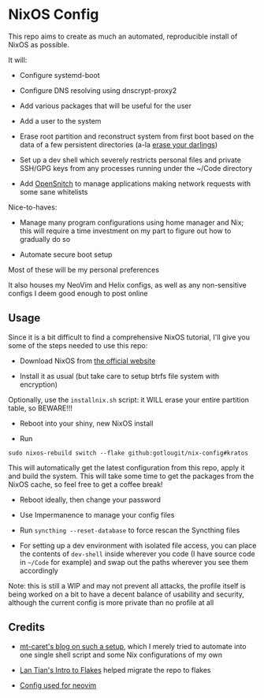 # NixOS Config

This repo aims to create as much an automated, reproducible install of NixOS as possible.

It will:

- Configure systemd-boot

- Configure DNS resolving using dnscrypt-proxy2

- Add various packages that will be useful for the user

- Add a user to the system

- Erase root partition and reconstruct system from first boot based on the data of a few persistent directories (a-la [erase your darlings](https://grahamc.com/blog/erase-your-darlings))

- Set up a dev shell which severely restricts personal files and private SSH/GPG keys from any processes running under the ~/Code directory

- Add [OpenSnitch](https://github.com/evilsocket/opensnitch) to manage applications making network requests with some sane whitelists

Nice-to-haves:

- Manage many program configurations using home manager and Nix; this will require a time investment on my part to figure out how to gradually do so

- Automate secure boot setup

Most of these will be my personal preferences

It also houses my NeoVim and Helix configs, as well as any non-sensitive configs I deem good enough to post online

## Usage

Since it is a bit difficult to find a comprehensive NixOS tutorial, I'll give you some of the steps needed to use this repo:

- Download NixOS from [the official website](https://nixos.org)

- Install it as usual (but take care to setup btrfs file system with encryption)

Optionally, use the `installnix.sh` script: it WILL erase your entire partition table, so BEWARE!!!

- Reboot into your shiny, new NixOS install

- Run

`sudo nixos-rebuild switch --flake github:gotlougit/nix-config#kratos`

This will automatically get the latest configuration from this repo, apply it and build the system. This will take some time to get the packages from the NixOS cache, so feel free to get a coffee break!

- Reboot ideally, then change your password

- Use Impermanence to manage your config files

- Run `syncthing --reset-database` to force rescan the Syncthing files

- For setting up a dev environment with isolated file access, you can place the contents of `dev-shell` inside wherever you code (I have source code in `~/Code` for example)
 and swap out the paths wherever you see them accordingly

Note: this is still a WIP and may not prevent all attacks, the profile itself is being worked on a bit to have a decent balance of usability and security, although the current config is more private than no profile at all

## Credits

- [mt-caret's blog on such a setup](https://mt-caret.github.io/blog/posts/2020-06-29-optin-state.html), which I merely tried to automate into one single shell script and some Nix configurations of my own

- [Lan Tian's Intro to Flakes](https://lantian.pub/en/article/modify-website/nixos-initial-config-flake-deploy.lantian/) helped migrate the repo to flakes

- [Config used for neovim](https://github.com/brainfucksec/neovim-lua)
